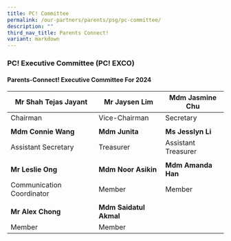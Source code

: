 ```yaml
---
title: PC! Committee
permalink: /our-partners/parents/psg/pc-committee/
description: ""
third_nav_title: Parents Connect!
variant: markdown
---
```

### **PC! Executive Committee (PC! EXCO)**
#### **Parents-Connect! Executive Committee For 2024**


|**Mr Shah Tejas Jayant** | **Mr Jaysen Lim** |**Mdm Jasmine Chu** |
| -------- | -------- | -------- |
| Chairman | Vice-Chairman | Secretary   |
| | | |
| **Mdm Connie Wang** | **Mdm Junita** | **Ms Jesslyn Li**|
|Assistant Secretary| Treasurer|Assistant Treasurer|
| | | |
|**Mr Leslie Ong**|**Mdm Noor Asikin**|**Mdm Amanda Han**|
|Communication Coordinator| Member|Member|
| | | |
|**Mr Alex Chong**|**Mdm Saidatul Akmal**
|Member |Member